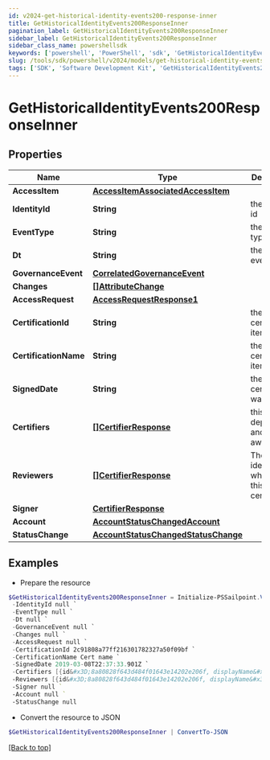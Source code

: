 ```yaml
---
id: v2024-get-historical-identity-events200-response-inner
title: GetHistoricalIdentityEvents200ResponseInner
pagination_label: GetHistoricalIdentityEvents200ResponseInner
sidebar_label: GetHistoricalIdentityEvents200ResponseInner
sidebar_class_name: powershellsdk
keywords: ['powershell', 'PowerShell', 'sdk', 'GetHistoricalIdentityEvents200ResponseInner', 'V2024GetHistoricalIdentityEvents200ResponseInner'] 
slug: /tools/sdk/powershell/v2024/models/get-historical-identity-events200-response-inner
tags: ['SDK', 'Software Development Kit', 'GetHistoricalIdentityEvents200ResponseInner', 'V2024GetHistoricalIdentityEvents200ResponseInner']
---
```



# GetHistoricalIdentityEvents200ResponseInner

## Properties

Name | Type | Description | Notes
------------ | ------------- | ------------- | -------------
**AccessItem** | [**AccessItemAssociatedAccessItem**](access-item-associated-access-item) |  | [optional] 
**IdentityId** | **String** | the identity id | [optional] 
**EventType** | **String** | the event type | [optional] 
**Dt** | **String** | the date of event | [optional] 
**GovernanceEvent** | [**CorrelatedGovernanceEvent**](correlated-governance-event) |  | [optional] 
**Changes** | [**[]AttributeChange**](attribute-change) |  | [optional] 
**AccessRequest** | [**AccessRequestResponse1**](access-request-response1) |  | [optional] 
**CertificationId** | **String** | the id of the certification item | [optional] 
**CertificationName** | **String** | the certification item name | [optional] 
**SignedDate** | **String** | the date ceritification was signed | [optional] 
**Certifiers** | [**[]CertifierResponse**](certifier-response) | this field is deprecated and may go away | [optional] 
**Reviewers** | [**[]CertifierResponse**](certifier-response) | The list of identities who review this certification | [optional] 
**Signer** | [**CertifierResponse**](certifier-response) |  | [optional] 
**Account** | [**AccountStatusChangedAccount**](account-status-changed-account) |  | [optional] 
**StatusChange** | [**AccountStatusChangedStatusChange**](account-status-changed-status-change) |  | [optional] 

## Examples

- Prepare the resource
```powershell
$GetHistoricalIdentityEvents200ResponseInner = Initialize-PSSailpoint.V2024GetHistoricalIdentityEvents200ResponseInner  -AccessItem null `
 -IdentityId null `
 -EventType null `
 -Dt null `
 -GovernanceEvent null `
 -Changes null `
 -AccessRequest null `
 -CertificationId 2c91808a77ff216301782327a50f09bf `
 -CertificationName Cert name `
 -SignedDate 2019-03-08T22:37:33.901Z `
 -Certifiers [{id&#x3D;8a80828f643d484f01643e14202e206f, displayName&#x3D;John Snow}] `
 -Reviewers [{id&#x3D;8a80828f643d484f01643e14202e206f, displayName&#x3D;John Snow}] `
 -Signer null `
 -Account null `
 -StatusChange null
```

- Convert the resource to JSON
```powershell
$GetHistoricalIdentityEvents200ResponseInner | ConvertTo-JSON
```


[[Back to top]](#) 

